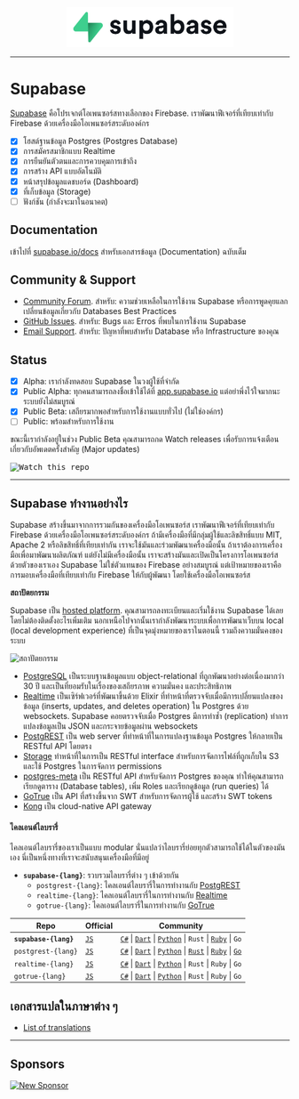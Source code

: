 <p align="center">
<img width="300" src="https://raw.githubusercontent.com/supabase/supabase/master/web/static/supabase-light-rounded-corner-background.svg"/>
</p>

---

# Supabase

[Supabase](https://supabase.io) คือโปรเจกต์โอเพนซอร์สทางเลือกของ Firebase. เราพัฒนาฟีเจอร์ที่เทียบเท่ากับ Firebase ด้วยเครื่องมือโอเพนซอร์สระดับองค์กร

- [x] โฮสต์ฐานข้อมูล Postgres (Postgres Database)
- [x] การสมัครสมาชิกแบบ Realtime
- [x] การยืนยันตัวตนและการควบคุมการเข้าถึง
- [x] การสร้าง API แบบอัตโนมัติ
- [x] หน้าสรุปข้อมูลแดชบอร์ด (Dashboard)
- [x] ที่เก็บข้อมูล (Storage)
- [ ] ฟังก์ชัน (กำลังจะมาในอนาคต)

## Documentation

เข้าไปที่ [supabase.io/docs](https://supabase.io/docs) สำหรับเอกสารข้อมูล (Documentation) ฉบับเต็ม 

## Community & Support

- [Community Forum](https://github.com/supabase/supabase/discussions). สำหรับ: ความช่วยเหลือในการใช้งาน Supabase หรือการพูดคุยแลกเปลี่ยนข้อมูลเกี่ยวกับ Databases Best Practices
- [GitHub Issues](https://github.com/supabase/supabase/issues). สำหรับ: Bugs และ Erros ที่พบในการใช้งาน Supabase
- [Email Support](https://supabase.io/docs/support#business-support). สำหรับ: ปัญหาที่พบสำหรับ Database หรือ Infrastructure ของคุณ

## Status

- [x] Alpha: เรากำลังทดสอบ Supabase ในวงผู้ใช้ที่จำกัด
- [x] Public Alpha: ทุกคนสามารถลงชื่อเข้าใช้ได้ที่ [app.supabase.io](https://app.supabase.io) แต่อย่าพึ่งไว้ใจมากนะ ระบบยังไม่สมบูรณ์
- [x] Public Beta: เสถียรมากพอสำหรับการใช้งานแบบทั่วไป (ไม่ใช่องค์กร)
- [ ] Public: พร้อมสำหรับการใช้งาน

ขณะนี้เรากำลังอยู่ในช่วง Public Beta คุณสามารถกด Watch releases เพื่อรับการแจ้งเตือนเกี่ยวกับอัพเดตครั้งสำคัญ (Major updates)

<kbd><img src="https://gitcdn.link/repo/supabase/supabase/master/web/static/watch-repo.gif" alt="Watch this repo"/></kbd>

---

## Supabase ทำงานอย่างไร

Supabase สร้างขึ้นมาจากการรวมกันของเครื่องมือโอเพนซอร์ส เราพัฒนาฟีเจอร์ที่เทียบเท่ากับ Firebase ด้วยเครื่องมือโอเพนซอร์สระดับองค์กร ถ้ามีเครื่องมือที่มีกลุ่มผู้ใช้และลิขสิทธิ์แบบ MIT, Apache 2 หรือลิขสิทธิ์ที่เทียบเท่ากัน เราจะใช้มันและร่วมพัฒนาเครื่องมือนั้น ถ้าเราต้องการเครื่องมือเพื่อมาพัฒนาผลิตภัณฑ์ แต่ยังไม่มีเครื่องมือนั้น เราจะสร้างมันและเปิดเป็นโครงการโอเพนซอร์สด้วยตัวของเราเอง Supabase ไม่ใช่ตัวแทนของ Firebase อย่างสมบูรณ์ แต่เป้าหมายของเราคือการมอบเครื่องมือที่เทียบเท่ากับ Firebase ให้กับผู้พัฒนา โดยใช้เครื่องมือโอเพนซอร์ส

**สถาปัตยกรรม**

Supabase เป็น [hosted platform](https://app.supabase.io). คุณสามารถลงทะเบียนและเริ่มใช้งาน Supabase ได้เลยโดยไม่ต้องติดตั้งอะไรเพิ่มเติม นอกเหนือไปจากนั้นเรากำลังพัฒนาระบบเพื่อการพัฒนาเว็บบน local (local development experience) ที่เป็นจุดมุ่งหมายของเราในตอนนี้ รวมถึงความมั่นคงของระบบ

![สถาปัตยกรรม](https://supabase.io/assets/images/supabase-architecture-9050a7317e9ec7efb7807f5194122e48.png)

- [PostgreSQL](https://www.postgresql.org/) เป็นระบบฐานข้อมูลแบบ object-relational ที่ถูกพัฒนาอย่างต่อเนื่องมากว่า 30 ปี และเป็นที่ยอมรับในเรื่องของเสถียรภาพ ความมั่นคง และประสิทธิภาพ
- [Realtime](https://github.com/supabase/realtime) เป็นเซิร์ฟเวอร์ที่พัฒนาขึ้นด้วย Elixir ที่ทำหน้าที่ตรวจจับเมื่อมีการเปลี่ยนแปลงของข้อมูล (inserts, updates, and deletes operation) ใน Postgres ด้วย websockets. Supabase คอยตรวจจับเมื่อ Postgres มีการทำซ้ำ (replication) ทำการแปลงข้อมูลเป็น JSON และกระจายข้อมูลผ่าน websockets
- [PostgREST](http://postgrest.org/) เป็น web server ที่ทำหน้าที่ในการแปลงฐานข้อมูล Postgres ให้กลายเป็น RESTful API โดยตรง
- [Storage](https://github.com/supabase/storage-api) ทำหน้าที่ในการเป็น RESTful interface สำหรับการจัดการไฟล์ที่ถูกเก็บใน S3 และใช้ Postgres ในการจัดการ permissions
- [postgres-meta](https://github.com/supabase/postgres-meta) เป็น RESTful API สำหรับจัดการ Postgres ของคุณ ทำให้คุณสามารถเรียกดูตาราง (Database tables), เพิ่ม Roles และเรียกดูข้อมูล (run queries) ได้
- [GoTrue](https://github.com/netlify/gotrue) เป็น API ที่สร้างขึ้นจาก SWT สำหรับการจัดการผู้ใช้ และสร้าง SWT tokens
- [Kong](https://github.com/Kong/kong) เป็น cloud-native API gateway

#### ไคลเอนต์ไลบรารี่

ไคลเอนต์ไลบรารี่ของเราเป็นแบบ modular นั่นแปลว่าไลบรารี่ย่อยทุกตัวสามารถใช้ได้ในตัวของมันเอง นี่เป็นหนึ่งทางที่เราจะสนับสนุนเครื่องมือที่มีอยู่

- **`supabase-{lang}`**: รวบรวมไลบรารี่ต่าง ๆ เข้าด้วยกัน
  - `postgrest-{lang}`: ไคลเอนต์ไลบรารี่ในการทำงานกับ [PostgREST](https://github.com/postgrest/postgrest)
  - `realtime-{lang}`: ไคลเอนต์ไลบรารี่ในการทำงานกับ [Realtime](https://github.com/supabase/realtime)
  - `gotrue-{lang}`: ไคลเอนต์ไลบรารี่ในการทำงานกับ [GoTrue](https://github.com/netlify/gotrue)

| Repo                  | Official                                         | Community                                                                                                                                                                                                                                                                                                                            |
| --------------------- | ------------------------------------------------ | ------------------------------------------------------------------------------------------------------------------------------------------------------------------------------------------------------------------------------------------------------------------------------------------------------------------------------------ |
| **`supabase-{lang}`** | [`JS`](https://github.com/supabase/supabase-js)  | [`C#`](https://github.com/supabase/supabase-csharp) \| [`Dart`](https://github.com/supabase/supabase-dart) \| [`Python`](https://github.com/supabase/supabase-py) \| `Rust` \| [`Ruby`](https://github.com/supabase/supabase-rb) \| `Go`                                                                                             |
| `postgrest-{lang}`    | [`JS`](https://github.com/supabase/postgrest-js) | [`C#`](https://github.com/supabase/postgrest-csharp) \| [`Dart`](https://github.com/supabase/postgrest-dart) \| [`Python`](https://github.com/supabase/postgrest-py) \| [`Rust`](https://github.com/supabase/postgrest-rs) \| [`Ruby`](https://github.com/supabase/postgrest-rb) \| [`Go`](https://github.com/supabase/postgrest-go) |
| `realtime-{lang}`     | [`JS`](https://github.com/supabase/realtime-js)  | [`C#`](https://github.com/supabase/realtime-csharp) \| [`Dart`](https://github.com/supabase/realtime-dart) \| [`Python`](https://github.com/supabase/realtime-py) \| `Rust` \| `Ruby` \| `Go`                                                                                                                                        |
| `gotrue-{lang}`       | [`JS`](https://github.com/supabase/gotrue-js)    | [`C#`](https://github.com/supabase/gotrue-csharp) \| [`Dart`](https://github.com/supabase/gotrue-dart) \| [`Python`](https://github.com/supabase/gotrue-py) \| `Rust` \| `Ruby` \| `Go`                                                                                                                                              |

<!--- Remove this list if you're traslating to another language, it's hard to keep updated across multiple files-->
<!--- Keep only the link to the list of translation files-->

## เอกสารแปลในภาษาต่าง ๆ

- [List of translations](/i18n/languages.md) <!--- Keep only this -->

---

## Sponsors

[![New Sponsor](https://user-images.githubusercontent.com/10214025/90518111-e74bbb00-e198-11ea-8f88-c9e3c1aa4b5b.png)](https://github.com/sponsors/supabase)
